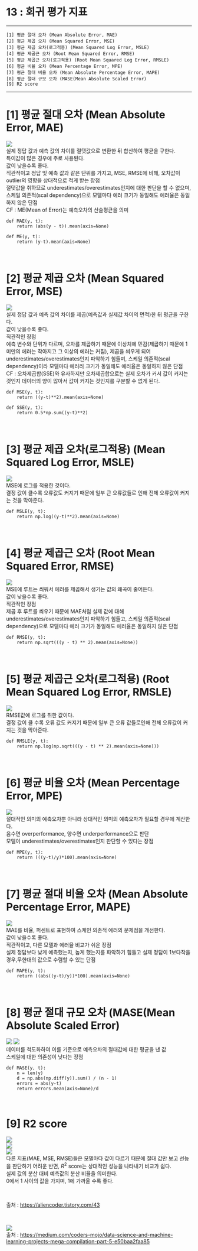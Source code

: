 #  13 : 회귀 평가 지표

---

	[1] 평균 절대 오차 (Mean Absolute Error, MAE)
	[2] 평균 제곱 오차 (Mean Squared Error, MSE)
	[3] 평균 제곱 오차(로그적용) (Mean Squared Log Error, MSLE)
	[4] 평균 제곱근 오차 (Root Mean Squared Error, RMSE)
	[5] 평균 제곱근 오차(로그적용) (Root Mean Squared Log Error, RMSLE)
 	[6] 평균 비율 오차 (Mean Percentage Error, MPE)
	[7] 평균 절대 비율 오차 (Mean Absolute Percentage Error, MAPE)
	[8] 평균 절대 규모 오차 (MASE(Mean Absolute Scaled Error)
	[9] R2 score
	  
---

# [1] 평균 절대 오차 (Mean Absolute Error, MAE)
![](./images/MAE.svg)
<br>
실제 정답 값과 예측 값의 차이를 절댓값으로 변환한 뒤 합산하여 평균을 구한다.<br>
특이값이 많은 경우에 주로 사용된다.<br>
값이 낮을수록 좋다.<br>
직관적이고 정답 및 예측 값과 같은 단위를 가지고, MSE, RMSE에 비해, 오차값이 outlier의 영향을 상대적으로 적게 받는 장점<br>
절댓값을 취하므로 underestimates/overestimates인지에 대한 판단을 할 수 없으며, 스케일 의존적(scal dependency)으로 모델마다 에러 크기가 동일해도 에러율은 동일하지 않은 단점<br>
CF : ME(Mean of Error)는 예측오차의 산술평균을 의미<br>

	def MAE(y, t):
    	return (abs(y - t)).mean(axis=None)
     
	def ME(y, t):
		return (y-t).mean(axis=None)

<br>

# [2] 평균 제곱 오차 (Mean Squared Error, MSE)
![](./images/MSE.svg)
<br>
실제 정답 값과 예측 값의 차이를 제곱(예측값과 실제값 차이의 면적)한 뒤 평균을 구한다.<br>
값이 낮을수록 좋다.<br>
직관적인 장점<br>
예측 변수와 단위가 다르며, 오차를 제곱하기 때문에 이상치에 민감(제곱하기 때문에 1미만의 에러는 작아지고 그 이상의 에러는 커짐), 제곱을 씌우게 되어 underestimates/overestimates인지 파악하기 힘들며, 스케일 의존적(scal dependency)이라 모델마다 에러러 크기가 동일해도 에러율은 동일하지 않은 단점<br>
CF : 오차제곱합(SSE)와 유사하지만 오차제곱합으로는 실제 오차가 커서 값이 커지는 것인지 데이터의 양이 많아서 값이 커지는 것인지를 구분할 수 없게 된다.<br>

	def MSE(y, t):
    	return ((y-t)**2).mean(axis=None)

	def SSE(y, t):
    	return 0.5*np.sum((y-t)**2)

<br>

# [3] 평균 제곱 오차(로그적용) (Mean Squared Log Error, MSLE)
![](./images/MSLE.svg)
<br>
MSE에 로그를 적용한 것이다.<br> 
결정 값이 클수록 오류값도 커지기 때문에 일부 큰 오류값들로 인해 전체 오류값이 커지는 것을 막아준다.<br>

	def MSLE(y, t):
		return np.log((y-t)**2).mean(axis=None)

<br>

# [4] 평균 제곱근 오차 (Root Mean Squared Error, RMSE)
![](./images/RMSE.svg)
<br>
MSE에 루트는 씌워서 에러를 제곱해서 생기는 값의 왜곡이 줄어든다.<br>
값이 낮을수록 좋다.<br>
직관적인 장점<br>
제곱 후 루트를 씌우기 때문에 MAE처럼 실제 값에 대해 underestimates/overestimates인지 파악하기 힘들고, 스케일 의존적(scal dependency)으로 모델마다 에러 크기가 동일해도 에러율은 동일하지 않은 단점<br>

	def RMSE(y, t):
		return np.sqrt(((y - t) ** 2).mean(axis=None))

<br>

# [5] 평균 제곱근 오차(로그적용) (Root Mean Squared Log Error, RMSLE)
![](./images/RMSLE.svg)
<br>
RMSE값에 로그를 취한 값이다.<br>
결정 값이 클 수록 오류 값도 커지기 때문에 일부 큰 오류 값들로인해 전체 오류값이 커지는 것을 막아준다.<br>

	def RMSLE(y, t):
		return np.log(np.sqrt(((y - t) ** 2).mean(axis=None)))

<br>

# [6] 평균 비율 오차 (Mean Percentage Error, MPE)
![](./images/MPE.svg)
<br>
절대적인 의미의 예측오차뿐 아니라 상대적인 의미의 예측오차가 필요할 경우에 계산한다.<br>
음수면 overperformance, 양수면 underperformance으로 판단<br>
모델이 underestimates/overestimates인지 판단할 수 있다는 장점<br>

	def MPE(y, t):
		return (((y-t)/y)*100).mean(axis=None)

<br>

# [7] 평균 절대 비율 오차 (Mean Absolute Percentage Error, MAPE)
![](./images/MAPE.svg)
<br>
MAE를 비율, 퍼센트로 표현하여 스케인 의존적 에러의 문제점을 개선한다.<br>
값이 낮을수록 좋다.<br>
직관적이고, 다른 모델과 에러율 비교가 쉬운 장점<br>
실제 정답보다 낮게 예측했는지, 높게 했는지를 파악하기 힘들고 실제 정답이 1보다작을 경우,무한대의 값으로 수렴할 수 있는 단점<br>

	def MAPE(y, t):
		return ((abs((y-t)/y))*100).mean(axis=None)

<br>

# [8] 평균 절대 규모 오차 (MASE(Mean Absolute Scaled Error)
![](./images/MASE.svg) ![](./images/MASE1.svg)
<br>
데이터를 척도화하여 이를 기준으로 예측오차의 절대값에 대한 평균을 낸 값<br>
스케일에 대한 의존성이 낮다는 장점<br>

	def MASE(y, t):
		n = len(y)
		d = np.abs(np.diff(y)).sum() / (n - 1)
		errors = abs(y-t)
		return errors.mean(axis=None)/d

<br>

# [9] R2 score
![](./images/SSR.svg)
<br>
![](./images/SST.svg)
<br>
![](./images/R.svg)
<br>
다른 지표(MAE, MSE, RMSE)들은 모델마다 값이 다르기 때문에 절대 값만 보고 선능을 판단하기 어려운 반면, $R^2$ score는 상대적인 성능을 나타내기 비교가 쉽다.<br>
실제 값의 분산 대비 예측값의 분산 비율을 의미한다.<br>
0에서 1 사이의 값을 가지며, 1에 가까울 수록 좋다.<br>

<br>

출처 : https://aliencoder.tistory.com/43

<br>

![](./images/SST.png)
<br>
출처 : https://medium.com/coders-mojo/data-science-and-machine-learning-projects-mega-compilation-part-5-e50baa2faa85
